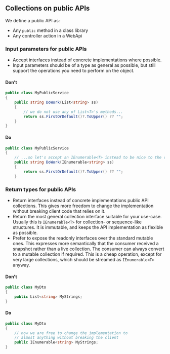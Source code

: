 ## Collections on public APIs

We define a public API as:
- Any `public` method in a class library
- Any controller action in a WebApi

### Input parameters for public APIs

- Accept interfaces instead of concrete implementations where possible.
- Input parameters should be of a type as general as possible, but still support the operations you need to perform on the object.

#### Don't

```c#
public class MyPublicService
{
    public string DoWork(List<string> ss)
    {
        // we do not use any of List<T>'s methods...    
        return ss.FirstOrDefault()?.ToUpper() ?? "";
    }
}
```

#### Do

```c#
public class MyPublicService
{
    // ...so let's accept an IEnumerable<T> instead to be nice to the client
    public string DoWork(IEnumerable<string> ss)
    {   
        return ss.FirstOrDefault()?.ToUpper() ?? "";
    }
```

### Return types for public APIs

- Return interfaces instead of concrete implementations public API collections. This gives more freedom to change the implementation without breaking client code that relies on it.
- Return the most general collection interface suitable for your use-case. Usually this is `IEnumerable<T>` for collection- or sequence-like structures. It is immutable, and keeps the API implementation as flexible as possible.
- Prefer to expose the readonly interfaces over the standard mutable ones. This expresses more semantically that the consumer received a snapshot rather than a live collection. The consumer can always convert to a mutable collection if required. This is a cheap operation, except for very large collections, which should be streamed as `IEnumerable<T>` anyway.

#### Don't

```c#
public class MyDto
{
    public List<string> MyStrings;
}
```
#### Do

```c#
public class MyDto
{
    // now we are free to change the implementation to 
    // almost anything without breaking the client
    public IEnumerable<string> MyStrings;
}
```